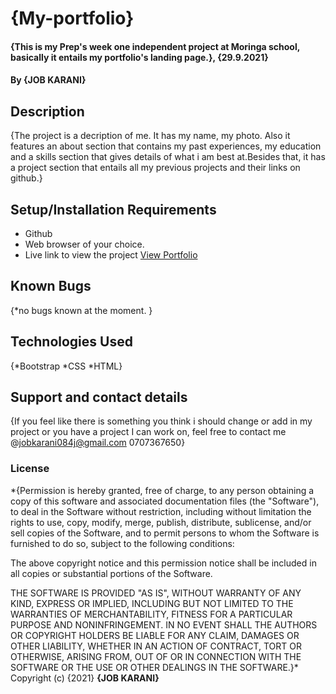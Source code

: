 # {My-portfolio}
#### {This is my Prep's week one independent project at Moringa school,  basically it entails my portfolio's landing page.}, {29.9.2021}
#### By **{JOB KARANI}**
## Description
{The project is a decription of me. It has my name, my photo. Also it features an about section that contains my past experiences, my education and a skills section that gives details of what i am best at.Besides that, it has a project section that entails all my previous projects and their links on github.}
## Setup/Installation Requirements
* Github
* Web browser of your choice.
* Live link to view the project <a href="https://jobkarani.github.io/My-portfolio/">View Portfolio</a>
## Known Bugs
{*no bugs known at the moment. }
## Technologies Used
{*Bootstrap *CSS *HTML}
## Support and contact details
{If you feel like there is something you think i should change or add in my project or you have a project I can work on, feel free to contact me @jobkarani084j@gmail.com 0707367650}
### License
*{Permission is hereby granted, free of charge, to any person obtaining a copy of this software and associated documentation files (the "Software"), to deal in the Software without restriction, including without limitation the rights to use, copy, modify, merge, publish, distribute, sublicense, and/or sell copies of the Software, and to permit persons to whom the Software is furnished to do so, subject to the following conditions:

The above copyright notice and this permission notice shall be included in all copies or substantial portions of the Software.

THE SOFTWARE IS PROVIDED "AS IS", WITHOUT WARRANTY OF ANY KIND, EXPRESS OR IMPLIED, INCLUDING BUT NOT LIMITED TO THE WARRANTIES OF MERCHANTABILITY, FITNESS FOR A PARTICULAR PURPOSE AND NONINFRINGEMENT. IN NO EVENT SHALL THE AUTHORS OR COPYRIGHT HOLDERS BE LIABLE FOR ANY CLAIM, DAMAGES OR OTHER LIABILITY, WHETHER IN AN ACTION OF CONTRACT, TORT OR OTHERWISE, ARISING FROM, OUT OF OR IN CONNECTION WITH THE SOFTWARE OR THE USE OR OTHER DEALINGS IN THE SOFTWARE.}*
Copyright (c) {2021} **{JOB KARANI}**
  
